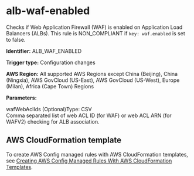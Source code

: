 # alb\-waf\-enabled<a name="alb-waf-enabled"></a>

Checks if Web Application Firewall \(WAF\) is enabled on Application Load Balancers \(ALBs\)\. This rule is NON\_COMPLIANT if `key: waf.enabled` is set to false\. 

**Identifier:** ALB\_WAF\_ENABLED

**Trigger type:** Configuration changes

**AWS Region:** All supported AWS Regions except China \(Beijing\), China \(Ningxia\), AWS GovCloud \(US\-East\), AWS GovCloud \(US\-West\), Europe \(Milan\), Africa \(Cape Town\) Regions

**Parameters:**

wafWebAclIds \(Optional\)Type: CSV  
Comma separated list of web ACL ID \(for WAF\) or web ACL ARN \(for WAFV2\) checking for ALB association\.

## AWS CloudFormation template<a name="w22aac11c29c17c19c15"></a>

To create AWS Config managed rules with AWS CloudFormation templates, see [Creating AWS Config Managed Rules With AWS CloudFormation Templates](aws-config-managed-rules-cloudformation-templates.md)\.